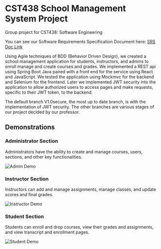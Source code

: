 
# CST438 School Management System Project

Group project for CST438: Software Engineering

You can see our Software Requirements Specification Document here:
[SRS Doc Link](src/Software-Requirements-Specification-(SRS).pdf)

Using Agile techniques of BDD (Behavior Driven Design), we created a school management application for students, instructors, and admins to enroll manage and create courses and grades. We implemented a REST api using Spring Boot Java paired with a front end for the service using React and JavaScript. We tested the application using Mockmvc for the backend and Selenium for the frontend. Later we implemented JWT security into the application to allow authorized users to access pages and make requests, specific to their JWT token, to the backend.

The default branch V1.0secure, the most up to date branch, is with the implementation of JWT security. The other branches are various stages of our project decided by our professor.

## Demonstrations
### Administrator Section
Administrators have the ability to create and manage courses, users, sections, and other key functionalities.

![Admin Demo](src/admin.gif)

### Instructor Section
Instructors can add and manage assignments, manage classes, and update scores and final grades.

![Instructor Demo](src/Instructor.gif)

### Student Section
Students can enroll and drop courses, view their grades and assignments, and view transcript and enrollment pages.

![Student Demo](src/Student.gif)
